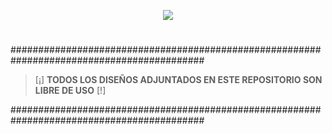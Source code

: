 <p align="center"><img src="https://user-images.githubusercontent.com/75953873/177235245-18684f89-9634-41ed-b838-d3db45ce094c.png"></p>

<h1 align="center"></h1>
###########################################################################################

> [¡] **TODOS LOS DISEÑOS ADJUNTADOS EN ESTE REPOSITORIO SON LIBRE DE USO** [!]

###########################################################################################
